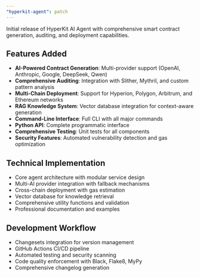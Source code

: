 ```yaml
---
"hyperkit-agent": patch
---
```


Initial release of HyperKit AI Agent with comprehensive smart contract generation, auditing, and deployment capabilities.

## Features Added

- **AI-Powered Contract Generation**: Multi-provider support (OpenAI, Anthropic, Google, DeepSeek, Qwen)
- **Comprehensive Auditing**: Integration with Slither, Mythril, and custom pattern analysis
- **Multi-Chain Deployment**: Support for Hyperion, Polygon, Arbitrum, and Ethereum networks
- **RAG Knowledge System**: Vector database integration for context-aware generation
- **Command-Line Interface**: Full CLI with all major commands
- **Python API**: Complete programmatic interface
- **Comprehensive Testing**: Unit tests for all components
- **Security Features**: Automated vulnerability detection and gas optimization

## Technical Implementation

- Core agent architecture with modular service design
- Multi-AI provider integration with fallback mechanisms
- Cross-chain deployment with gas estimation
- Vector database for knowledge retrieval
- Comprehensive utility functions and validation
- Professional documentation and examples

## Development Workflow

- Changesets integration for version management
- GitHub Actions CI/CD pipeline
- Automated testing and security scanning
- Code quality enforcement with Black, Flake8, MyPy
- Comprehensive changelog generation
